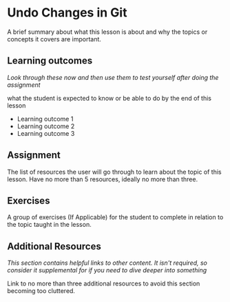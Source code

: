 # Undo Changes in Git
A brief summary about what this lesson is about and why the topics or concepts it covers are important.

## Learning outcomes
*Look through these now and then use them to test yourself after doing the assignment*

what the student is expected to know or be able to do by the end of this lesson

* Learning outcome 1
* Learning outcome 2
* Learning outcome 3

## Assignment
The list of resources the user will go through to learn about the topic of this lesson. Have no more than 5 resources, ideally no more than three.

## Exercises
A group of exercises (If Applicable) for the student to complete in relation to the topic taught in the lesson.

## Additional Resources
*This section contains helpful links to other content. It isn't required, so consider it supplemental for if you need to dive deeper into something*

Link to no more than three additional resources to avoid this section becoming too cluttered.
